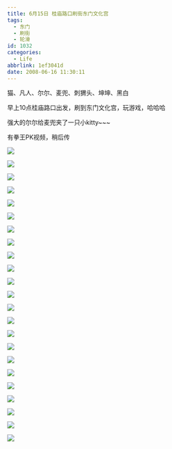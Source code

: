 ```yaml
---
title: 6月15日 桂庙路口刷街东门文化宫
tags:
  - 东门
  - 刷街
  - 轮滑
id: 1032
categories:
  - Life
abbrlink: 1ef3041d
date: 2008-06-16 11:30:11
---
```


猫、凡人、尔尔、麦兜、刺猬头、坤坤、黑白 

早上10点桂庙路口出发，刷到东门文化宫，玩游戏，哈哈哈

强大的尔尔给麦兜夹了一只小kitty~~~ 

有拳王PK视频，稍后传

![](/images/2008/06/16_16_113011_10134.jpg) 

![](/images/2008/06/16_16_113011_0_10135.jpg) 

![](/images/2008/06/16_16_113011_1_10136.jpg) 

![](/images/2008/06/16_16_113011_2_10137.jpg) 

![](/images/2008/06/16_16_113011_3_10138.jpg) 

![](/images/2008/06/16_16_113011_4_10139.jpg) 

![](/images/2008/06/16_16_113011_5_10140.jpg) 

![](/images/2008/06/16_16_113011_6_10141.jpg) 

![](/images/2008/06/16_16_113011_7_10142.jpg) 

![](/images/2008/06/16_16_113011_8_10143.jpg) 

![](/images/2008/06/16_16_113011_9_10144.jpg) 

![](/images/2008/06/16_16_113011_10_10145.jpg) 

![](/images/2008/06/16_16_113011_11_10146.jpg) 

![](/images/2008/06/16_16_113011_12_10147.jpg) 

![](/images/2008/06/16_16_113011_13_10148.jpg) 

![](/images/2008/06/16_16_113011_14_10149.jpg) 

![](/images/2008/06/16_16_113011_15_10150.jpg) 

![](/images/2008/06/16_16_113011_16_10151.jpg) 

![](/images/2008/06/16_16_113011_17_10152.jpg) 

![](/images/2008/06/16_16_113011_18_10153.jpg) 

![](/images/2008/06/16_16_113011_19_10154.jpg) 

![](/images/2008/06/16_16_113011_20_10155.jpg) 

![](/images/2008/06/16_16_113011_21_10156.jpg)